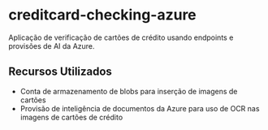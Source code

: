 # creditcard-checking-azure
Aplicação de verificação de cartões de crédito usando endpoints e provisões de AI da Azure.

## Recursos Utilizados
- Conta de armazenamento de blobs para inserção de imagens de cartões
- Provisão de inteligência de documentos da Azure para uso de OCR nas imagens de cartões de crédito
